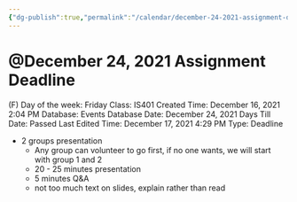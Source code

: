 ```yaml
---
{"dg-publish":true,"permalink":"/calendar/december-24-2021-assignment-deadline/"}
---
```


# @December 24, 2021 Assignment Deadline

(F) Day of the week: Friday
Class: IS401
Created Time: December 16, 2021 2:04 PM
Database: Events Database
Date: December 24, 2021
Days Till Date: Passed
Last Edited Time: December 17, 2021 4:29 PM
Type: Deadline

- 2 groups presentation
    - Any group can volunteer to go first, if no one wants, we will start with group 1 and 2
    - 20 - 25 minutes presentation
    - 5 minutes Q&A
    - not too much text on slides, explain rather than read